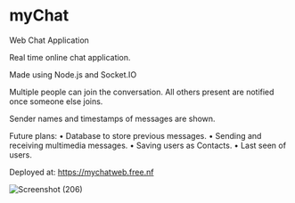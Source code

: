 # myChat
Web Chat Application

Real time online chat application.

Made using Node.js and Socket.IO

Multiple people can join the conversation. All others present are notified once someone else joins.

Sender names and timestamps of messages are shown.

Future plans:
•	Database to store previous messages.
•	Sending and receiving multimedia messages.
•	Saving users as Contacts.
•	Last seen of users.

Deployed at: https://mychatweb.free.nf


![Screenshot (206)](https://github.com/PrithwishSarkar/myChat/assets/141351896/b4322ee1-82ab-4d74-aa84-e69d89bcb44d)
